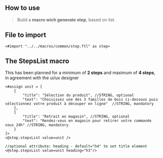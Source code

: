 ## How to use

>  Build a **macro wich generate step**, based on list. 

## File to import

```ftl
<#import "../../macros/common/step.ftl" as step>
```

## The StepsList macro

This has been planned for a minimum of **2 steps** and maximum of **4 steps**, in agreement with the ui/ux designer

```ftl
<#assign unit = [
    {
        "title": "Sélection du produit", //STRING, optional
        "text": "Choisissez une des 3 familles de bois ci-dessous puis sélectionnez votre produit à découper en ligne"  //STRING, mandatory
    },
    {
        "title": "Retrait en magasin", //STRING, optional
        "text": "Rendez-vous en magasin pour retirer votre commande sous 24h" //STRING, mandatory
    }
]>
<@step.stepsList value=unit />

//optional attribute: heading - default="h4" to set title element
<@step.stepsList value=unit heading="h3"/>
```

